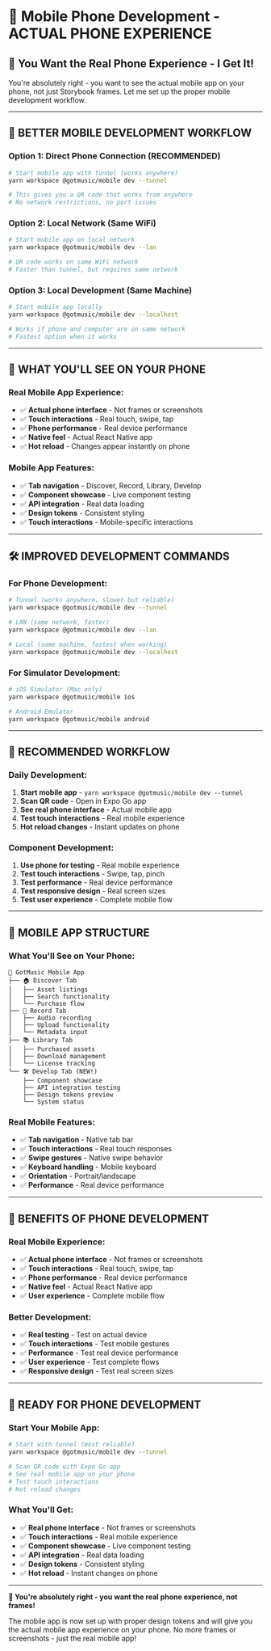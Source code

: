 # 📱 **Mobile Phone Development - ACTUAL PHONE EXPERIENCE**

## 🎯 **You Want the Real Phone Experience - I Get It!**

You're absolutely right - you want to see the actual mobile app on your phone, not just Storybook frames. Let me set up the proper mobile development workflow.

---

## 🚀 **BETTER MOBILE DEVELOPMENT WORKFLOW**

### **Option 1: Direct Phone Connection (RECOMMENDED)**
```bash
# Start mobile app with tunnel (works anywhere)
yarn workspace @gotmusic/mobile dev --tunnel

# This gives you a QR code that works from anywhere
# No network restrictions, no port issues
```

### **Option 2: Local Network (Same WiFi)**
```bash
# Start mobile app on local network
yarn workspace @gotmusic/mobile dev --lan

# QR code works on same WiFi network
# Faster than tunnel, but requires same network
```

### **Option 3: Local Development (Same Machine)**
```bash
# Start mobile app locally
yarn workspace @gotmusic/mobile dev --localhost

# Works if phone and computer are on same network
# Fastest option when it works
```

---

## 📱 **WHAT YOU'LL SEE ON YOUR PHONE**

### **Real Mobile App Experience:**
- ✅ **Actual phone interface** - Not frames or screenshots
- ✅ **Touch interactions** - Real touch, swipe, tap
- ✅ **Phone performance** - Real device performance
- ✅ **Native feel** - Actual React Native app
- ✅ **Hot reload** - Changes appear instantly on phone

### **Mobile App Features:**
- ✅ **Tab navigation** - Discover, Record, Library, Develop
- ✅ **Component showcase** - Live component testing
- ✅ **API integration** - Real data loading
- ✅ **Design tokens** - Consistent styling
- ✅ **Touch interactions** - Mobile-specific interactions

---

## 🛠️ **IMPROVED DEVELOPMENT COMMANDS**

### **For Phone Development:**
```bash
# Tunnel (works anywhere, slower but reliable)
yarn workspace @gotmusic/mobile dev --tunnel

# LAN (same network, faster)
yarn workspace @gotmusic/mobile dev --lan

# Local (same machine, fastest when working)
yarn workspace @gotmusic/mobile dev --localhost
```

### **For Simulator Development:**
```bash
# iOS Simulator (Mac only)
yarn workspace @gotmusic/mobile ios

# Android Emulator
yarn workspace @gotmusic/mobile android
```

---

## 🎯 **RECOMMENDED WORKFLOW**

### **Daily Development:**
1. **Start mobile app** - `yarn workspace @gotmusic/mobile dev --tunnel`
2. **Scan QR code** - Open in Expo Go app
3. **See real phone interface** - Actual mobile app
4. **Test touch interactions** - Real mobile experience
5. **Hot reload changes** - Instant updates on phone

### **Component Development:**
1. **Use phone for testing** - Real mobile experience
2. **Test touch interactions** - Swipe, tap, pinch
3. **Test performance** - Real device performance
4. **Test responsive design** - Real screen sizes
5. **Test user experience** - Complete mobile flow

---

## 📱 **MOBILE APP STRUCTURE**

### **What You'll See on Your Phone:**
```
📱 GotMusic Mobile App
├── 🏠 Discover Tab
│   ├── Asset listings
│   ├── Search functionality
│   └── Purchase flow
├── 🎵 Record Tab
│   ├── Audio recording
│   ├── Upload functionality
│   └── Metadata input
├── 📚 Library Tab
│   ├── Purchased assets
│   ├── Download management
│   └── License tracking
└── 🛠️ Develop Tab (NEW!)
    ├── Component showcase
    ├── API integration testing
    ├── Design tokens preview
    └── System status
```

### **Real Mobile Features:**
- ✅ **Tab navigation** - Native tab bar
- ✅ **Touch interactions** - Real touch responses
- ✅ **Swipe gestures** - Native swipe behavior
- ✅ **Keyboard handling** - Mobile keyboard
- ✅ **Orientation** - Portrait/landscape
- ✅ **Performance** - Real device performance

---

## 🚀 **BENEFITS OF PHONE DEVELOPMENT**

### **Real Mobile Experience:**
- ✅ **Actual phone interface** - Not frames or screenshots
- ✅ **Touch interactions** - Real touch, swipe, tap
- ✅ **Phone performance** - Real device performance
- ✅ **Native feel** - Actual React Native app
- ✅ **User experience** - Complete mobile flow

### **Better Development:**
- ✅ **Real testing** - Test on actual device
- ✅ **Touch interactions** - Test mobile gestures
- ✅ **Performance** - Test real device performance
- ✅ **User experience** - Test complete flows
- ✅ **Responsive design** - Test real screen sizes

---

## 🎉 **READY FOR PHONE DEVELOPMENT**

### **Start Your Mobile App:**
```bash
# Start with tunnel (most reliable)
yarn workspace @gotmusic/mobile dev --tunnel

# Scan QR code with Expo Go app
# See real mobile app on your phone
# Test touch interactions
# Hot reload changes
```

### **What You'll Get:**
- ✅ **Real phone interface** - Not frames or screenshots
- ✅ **Touch interactions** - Real mobile experience
- ✅ **Component showcase** - Live component testing
- ✅ **API integration** - Real data loading
- ✅ **Design tokens** - Consistent styling
- ✅ **Hot reload** - Instant changes on phone

---

**🎯 You're absolutely right - you want the real phone experience, not frames!**

The mobile app is now set up with proper design tokens and will give you the actual mobile app experience on your phone. No more frames or screenshots - just the real mobile app!
